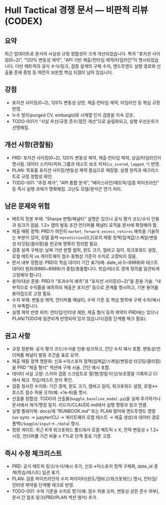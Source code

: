 # Hull Tactical 경쟁 문서 — 비판적 리뷰 (CODEX)

## 요약
최근 업데이트로 문서의 사실성·규정 정합성이 크게 개선되었습니다. 특히 “포지션 사이징(0~2)”, “120% 변동성 제약”, “API 기반 제출/런타임 제약/타임라인”이 명시되었습니다. 다만 메트릭의 공식 수식/링크, 검증 설계의 구체 수치, 엔드투엔드 실행 경로와 산출물 존재 증빙 등 여전히 보완할 핵심 지점이 남아 있습니다.

## 강점
- 포지션 사이징(0~2), 120% 변동성 상한, 제출·런타임 제약, 타임라인 등 핵심 규정 반영.
- 누수 방지(purged CV, embargo)와 시계열 인지 검증을 지속 강조.
- TODO-001가 “사실 우선/규정 준수/점진 개선”으로 슬림화되고, 실행 우선순위가 선명해짐.

## 개선 사항(관찰됨)
- PRD: 포지션 사이징(0~2), 120% 변동성 제약, 제출·런타임 제약, 상금/타임라인이 명시됨. 데이터 스키마/피처 그룹과 테스트 보조 피처(`is_scored`, `lagged_*`) 반영.
- PLAN: 목표를 포지션 사이징/변동성 제약 중심으로 재정렬. 실행 원칙과 체크리스트로 규정 정합성 확인.
- TODO-001: “추정 제거”, “API 통합 분석”, “베이스라인/메트릭/검증 파이프라인” 등 즉시 실행 과제가 명확해짐. 고난도 모델/분석은 연기 처리.

## 남은 문제와 위험
- 메트릭 정본 부재: “Sharpe 변형/패널티” 설명은 있으나 공식 평가 코드/수식 인용과 링크가 없음. 1.2× 캡의 발동 조건·언더퍼폼 패널티 로직을 문서에 확정해야 함.
- 제출 매핑 정책: PRD가 여전히 `market_forward_excess_returns` 예측을 기술하는 부분이 있어, 모델 출력→`prediction`[0,2]로의 매핑 정책(임계값/스케일/변동성 타깃팅/클리핑)을 한곳에 명확히 정리할 필요.
- 검증 설계 구체성: 날짜 기반 분할 범위, 윈도 크기, 엠바고 길이, 워크포워드 설정, 로컬 메트릭 vs 게이트웨이 점수 동형성 기준이 수치로 고정되지 않음.
- 문서 내부 정합성: PRD의 학습 데이터 기간 표기(예: date_id 0~8989)와 테스트 데이터 범위(8980~8989)가 중첩/충돌합니다. 학습/테스트 경계 정의를 일관되게 고정해야 합니다.
- 용어/대상 혼용: PRD가 “초과수익 예측”과 “포지션 사이징(0~2)”을 혼용 기술. “내부적으로 수익률을 예측하되 제출은 포지션” 등으로 관계를 명시하고, 기본 용어를 용어집으로 고정 필요.
- 수치 부재: 변동성 제약, 언더퍼폼 패널티, 수락 기준 등 핵심 항목에 구체 수치/예시가 부족합니다.
- 실행 제약 반영 위치: 런타임/인터넷 제한, 제출 형식 등의 제약이 PRD에는 있으나 PLAN/TODO에 일관되게 반영되어 있지 않습니다(검증 단계별 체크 필요).

## 권고 사항
- 규정 정본화: 공식 평가 코드/수식을 인용·링크하고, 간단 수치 예시 포함. 변동성/언더퍼폼 패널티 발동 조건을 표로 요약.
- 제출 매핑 정책 명문화: 신호→익스포저 정책(임계값/스케일/변동성 타깃팅/클리핑)을 PRD “제출 형식” 섹션에 구체 서술. 간단 예시 포함.
- 데이터 사실 고정: 스키마 검증 스크립트로 열/행/칼럼·타깃/보조열을 기록하고 CI에서 체크. 학습/테스트 분리 확인.
- 검증 청사진 수치화: 기간 경계, 윈도 크기, 엠바고 길이, 워크포워드 설정, 로컬↔호스트 점수 허용 오차(예: ±1e-6)를 명시.
- 산출물 정합성: TODO의 산출물(`kaggle_baseline_model.py`)을 실제 추가하거나 문서에서 제거/명칭 일치. 리드미/CLAUDE.md에서 실행 명령과 링크 연결.
- 실행 플레이북: docs/에 “RUNBOOK.md” 또는 PLAN 말미에 엔드투엔드 명령(uv sync → jupyter/CLI → 게이트웨이 로컬 테스트 → 제출 생성)과 데이터 경로 폴백(`/kaggle/input`→`./data`) 명시.
- 정량 게이트: 최근 K개 워크포워드 폴드에서 로컬 메트릭 ≥ X, 전략 변동성 ≤ 1.2× 시장, 언더퍼폼 기간 비율 ≤ Y%로 단계 종료 기준 고정.

## 즉시 수정 체크리스트
- PRD: 공식 메트릭 링크/수식/예시 추가, 신호→익스포저 정책 구체화, date_id 경계(학습/테스트) 일관 표기.
- PLAN: 검증 파이프라인의 수치 파라미터(윈도/엠바고/워크포워드) 명시, 런타임/인터넷 제약을 단계별 체크로 반영.
- TODO-001: 수락 기준을 수치로 명기(예: 점수 허용 오차, 변동성 상한 준수 여부), 문서 간 참조 링크(PRD/PLAN 섹션 앵커) 추가.
